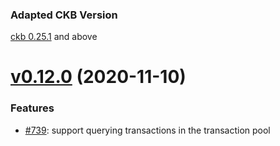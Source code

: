 ### Adapted CKB Version
[ckb 0.25.1](https://github.com/nervosnetwork/ckb/releases/tag/v0.25.1) and above

# [v0.12.0](https://github.com/nervosnetwork/ckb-explorer/compare/v0.11.2...v0.12.0) (2020-11-10)

### Features

* [#739](https://github.com/nervosnetwork/ckb-explorer/pull/739): support querying transactions in the transaction pool